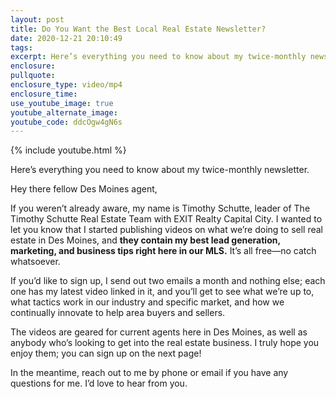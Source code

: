 ```yaml
---
layout: post
title: Do You Want the Best Local Real Estate Newsletter?
date: 2020-12-21 20:10:49
tags:
excerpt: Here’s everything you need to know about my twice-monthly newsletter.
enclosure:
pullquote:
enclosure_type: video/mp4
enclosure_time:
use_youtube_image: true
youtube_alternate_image:
youtube_code: ddcOgw4gN6s
---
```


{% include youtube.html %}

Here’s everything you need to know about my twice-monthly newsletter.

Hey there fellow Des Moines agent,&nbsp;

If you weren’t already aware, my name is Timothy Schutte, leader of The Timothy Schutte Real Estate Team with EXIT Realty Capital City. I wanted to let you know that I started publishing videos on what we’re doing to sell real estate in Des Moines, and **they contain my best lead generation, marketing, and business tips right here in our MLS.** It’s all free—no catch whatsoever.&nbsp;

If you’d like to sign up, I send out two emails a month and nothing else; each one has my latest video linked in it, and you’ll get to see what we’re up to, what tactics work in our industry and specific market, and how we continually innovate to help area buyers and sellers.&nbsp;

The videos are geared for current agents here in Des Moines, as well as anybody who’s looking to get into the real estate business. I truly hope you enjoy them; you can sign up on the next page\!

In the meantime, reach out to me by phone or email if you have any questions for me. I’d love to hear from you.
